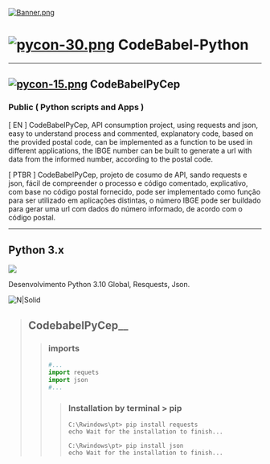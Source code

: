 
[![Banner.png](https://i.postimg.cc/d35m7GZq/Banner.png)](https://postimg.cc/q6CCShGY)
# [![pycon-30.png](https://i.postimg.cc/QNSdBfCQ/pycon-30.png)](https://postimg.cc/ThL6Fqr1)  CodeBabel-Python
___
## [![pycon-15.png](https://i.postimg.cc/nLw6bQhQ/pycon-15.png)](https://postimg.cc/3ymL2NpK) CodeBabelPyCep
### Public ( Python scripts and Apps )
 
 [ EN ] 
 CodeBabelPyCep, API consumption project, using requests and json, easy to understand process and commented, explanatory code, based on the provided postal code, can be implemented as a function to be used in different applications, the IBGE number can be built to generate a url with data from the informed number, according to the postal code.
 
 [ PTBR ]
 CodeBabelPyCep, projeto de cosumo de API, sando requests e json, fácil de compreender o processo e código comentado, explicativo, com base no código postal fornecido, pode ser implementado como função para ser utilizado em aplicações distintas, o número IBGE pode ser buildado para gerar uma url com dados do número informado, de acordo com o código postal.
 ___

 ## Python 3.x
 <img src="https://img.shields.io/pypi/pyversions/4?color=yellow&label=Python&logo=Python&logoColor=blue&style=for-the-badge"/>
   <p>Desenvolvimento Python 3.10 Global, Resquests, Json.</p>

 ![N|Solid](https://static.wixstatic.com/media/b0d81f_842e86a888714bd39e5527cf5956ebf1~mv2.png)

 > ## CodebabelPyCep__
 >> ### imports
 >> ~~~~Python
 >> #...
 >> import requets
 >> import json
 >> #...
 >> ~~~~
 >>> ### Installation by terminal > pip 
 >>> ~~~~
 >>> C:\Rwindows\pt> pip install requests
 >>> echo Wait for the installation to finish...
 >>> 
 >>> C:\Rwindows\pt> pip install json
 >>> echo Wait for the installation to finish...
 >>> ~~~~
